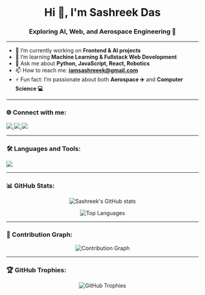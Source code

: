 <h1 align="center">Hi 👋, I'm Sashreek Das</h1>
<h3 align="center">Exploring AI, Web, and Aerospace Engineering 🚀</h3>

---

- 🔭 I’m currently working on **Frontend & AI projects**  
- 🌱 I’m learning **Machine Learning & Fullstack Web Development**  
- 💬 Ask me about **Python, JavaScript, React, Robotics**  
- 📫 How to reach me: **iamsashreeek@gmail.com**  
- ⚡ Fun fact: I’m passionate about both **Aerospace ✈️** and **Computer Science 💻**

---

### 🌐 Connect with me:
<p align="left">
<a href="https://linkedin.com/in/sashreek-das-26641a321" target="blank">
<img src="https://img.shields.io/badge/LinkedIn-0A66C2?style=for-the-badge&logo=linkedin&logoColor=white"/>
</a>
<a href="mailto:iamsashreeek@gmail.com">
<img src="https://img.shields.io/badge/Email-D14836?style=for-the-badge&logo=gmail&logoColor=white"/>
</a>
<a href="https://github.com/sashreek-x" target="blank">
<img src="https://img.shields.io/badge/GitHub-100000?style=for-the-badge&logo=github&logoColor=white"/>
</a>
</p>

---

### 🛠️ Languages and Tools:
<p>
<img src="https://skillicons.dev/icons?i=python,java,js,react,nodejs,mongodb,html,css,git,figma,matlab" />
</p>

---

### 📊 GitHub Stats:
<p align="center">
<img src="https://github-readme-stats.vercel.app/api?username=sashreek-x&show_icons=true&theme=tokyonight" alt="Sashreek's GitHub stats"/>
</p>

<p align="center">
<img src="https://github-readme-stats.vercel.app/api/top-langs/?username=sashreek-x&layout=compact&theme=tokyonight" alt="Top Languages"/>
</p>

---

### 🚀 Contribution Graph:
<p align="center">
<img src="https://github-readme-activity-graph.vercel.app/graph?username=sashreek-x&theme=tokyo-night" alt="Contribution Graph"/>
</p>

---

### 🏆 GitHub Trophies:
<p align="center">
<img src="https://github-profile-trophy.vercel.app/?username=sashreek-x&theme=tokyonight&no-frame=false&no-bg=true&margin-w=4" alt="GitHub Trophies"/>
</p>

